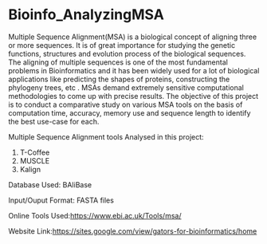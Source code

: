 # Bioinfo_AnalyzingMSA
Multiple Sequence Alignment(MSA) is a biological concept of aligning three or more sequences. It is of great importance for studying the genetic functions, structures and evolution process of the biological sequences. The aligning of multiple sequences is one of the most fundamental problems in Bioinformatics and it has been widely used for a lot of biological applications like predicting the shapes of proteins, constructing the phylogeny trees, etc . MSAs demand extremely sensitive computational methodologies to come up with precise results. The objective of this project is to conduct a comparative study on various MSA tools on the basis of computation time, accuracy, memory use and sequence length to identify the best use-case for each.

Multiple Sequence Alignment tools Analysed in this project:
1. T-Coffee
2. MUSCLE
3. Kalign

Database Used: BAliBase

Input/Ouput Format: FASTA files

Online Tools Used:https://www.ebi.ac.uk/Tools/msa/

Website Link:https://sites.google.com/view/gators-for-bioinformatics/home

